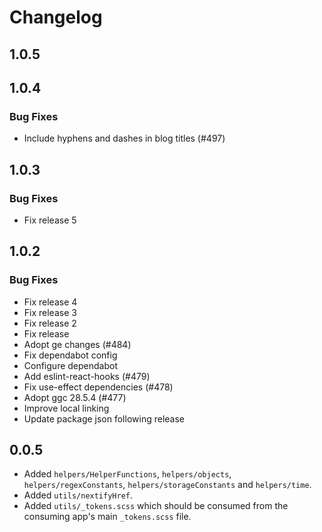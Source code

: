 # Changelog

## 1.0.5

## 1.0.4

### Bug Fixes

- Include hyphens and dashes in blog titles (#497)

## 1.0.3

### Bug Fixes

- Fix release 5

## 1.0.2

### Bug Fixes

- Fix release 4
- Fix release 3
- Fix release 2
- Fix release
- Adopt ge changes (#484)
- Fix dependabot config
- Configure dependabot
- Add eslint-react-hooks (#479)
- Fix use-effect dependencies (#478)
- Adopt ggc 28.5.4 (#477)
- Improve local linking
- Update package json following release

## 0.0.5

- Added `helpers/HelperFunctions`, `helpers/objects`, `helpers/regexConstants`, `helpers/storageConstants` and `helpers/time`.
- Added `utils/nextifyHref`.
- Added `utils/_tokens.scss` which should be consumed from the consuming app's main `_tokens.scss` file.

